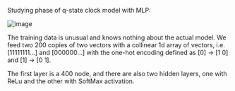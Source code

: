 Studying phase of q-state clock model with MLP:

![image](https://github.com/user-attachments/assets/316d79eb-4c9d-47f0-95c9-b4528d0e2c1e)

The training data is unusual and knows nothing about the actual model. We feed two 200 copies of two vectors with a collinear 1d array of vectors, i.e. [11111111...] and [000000...] with
the one-hot encoding defined as [0] -> [1 0] and [1] -> [0 1].

The first layer is a 400 node, and there are also two hidden layers, one with ReLu and the other with SoftMax activation.





